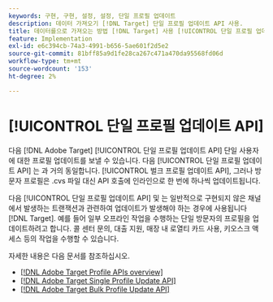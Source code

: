 ```yaml
---
keywords: 구현, 구현, 설정, 설정, 단일 프로필 업데이트
description: 데이터 가져오기 [!DNL Target] 단일 프로필 업데이트 API 사용.
title: 데이터를으로 가져오는 방법 [!DNL Target] 사용 [!UICONTROL 단일 프로필 업데이트 API]?
feature: Implementation
exl-id: e6c394cb-74a3-4991-b656-5ae601f2d5e2
source-git-commit: 81bff85a9d1fe28ca267c471a470da95568fd06d
workflow-type: tm+mt
source-wordcount: '153'
ht-degree: 2%

---
```


# [!UICONTROL 단일 프로필 업데이트 API]

다음 [!DNL Adobe Target] [!UICONTROL 단일 프로필 업데이트 API] 단일 사용자에 대한 프로필 업데이트를 보낼 수 있습니다. 다음 [!UICONTROL 단일 프로필 업데이트 API] 는 과 거의 동일합니다. [!UICONTROL 벌크 프로필 업데이트 API], 그러나 방문자 프로필은 .cvs 파일 대신 API 호출에 인라인으로 한 번에 하나씩 업데이트됩니다.

다음 [!UICONTROL 단일 프로필 업데이트 API] 및 는 일반적으로 구현되지 않은 채널에서 발생하는 트랜잭션과 관련하여 업데이트가 발생해야 하는 경우에 사용됩니다 [!DNL Target]. 예를 들어 일부 오프라인 작업을 수행하는 단일 방문자의 프로필을 업데이트하려고 합니다. 콜 센터 문의, 대출 지원, 매장 내 로열티 카드 사용, 키오스크 액세스 등의 작업을 수행할 수 있습니다.

자세한 내용은 다음 문서를 참조하십시오.

* [[!DNL Adobe Target Profile APIs overview]](/help/dev/administer/profile-api/profile-api-overview.md)
* [[!DNL Adobe Target Single Profile Update API]](/help/dev/administer/profile-api/profile-single-api.md)
* [[!DNL Adobe Target Bulk Profile Update API]](/help/dev/administer/profile-api/profile-bulk-api.md)

